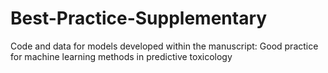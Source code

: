 # Best-Practice-Supplementary
Code and data for models developed within the manuscript: Good practice for machine learning methods in predictive toxicology
